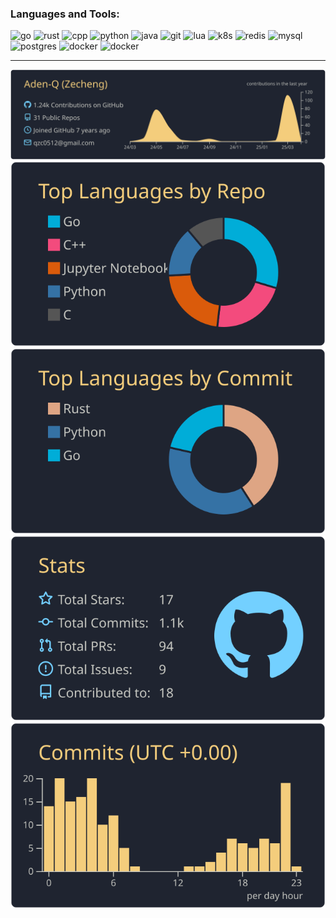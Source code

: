 ### Languages and Tools:

<p align="left">
  <img src="https://www.vectorlogo.zone/logos/golang/golang-icon.svg" alt="go" width="40" height="40"/>
  <img src="https://www.vectorlogo.zone/logos/rust-lang/rust-lang-ar21~bgwhite.svg" alt="rust" width="70" height="40"/>
  <img src="https://upload.wikimedia.org/wikipedia/commons/1/18/ISO_C%2B%2B_Logo.svg" alt="cpp" width="40" height="40"/>
  <img src="https://www.vectorlogo.zone/logos/python/python-icon.svg" alt="python" width="40" height="40"/>
  <img src="https://www.vectorlogo.zone/logos/java/java-icon.svg" alt="java" width="40" height="40"/>
  <img src="https://www.vectorlogo.zone/logos/git-scm/git-scm-icon.svg" alt="git" width="40" height="40"/>
  <img src="https://www.vectorlogo.zone/logos/lua/lua-official.svg" alt="lua" width="40" height="40"/>
  <img src="https://www.vectorlogo.zone/logos/kubernetes/kubernetes-ar21.svg" alt="k8s" width="80" height="40"/>
  <img src="https://www.vectorlogo.zone/logos/redis/redis-official.svg" alt="redis" width="40" height="40"/>
  <img src="https://www.vectorlogo.zone/logos/mysql/mysql-official.svg" alt="mysql" width="40" height="40"/>
  <img src="https://www.vectorlogo.zone/logos/postgresql/postgresql-ar21.svg" alt="postgres" width="70" height="40"/>
  <img src="https://www.vectorlogo.zone/logos/docker/docker-ar21.svg" alt="docker" width="80" height="50"/>
  <img src="https://www.vectorlogo.zone/logos/graphql/graphql-ar21.svg" alt="docker" width="80" height="50"/>
</p>

-----

[![](https://raw.githubusercontent.com/Aden-Q/Aden-Q/main/profile-summary-card-output/ayu_mirage/0-profile-details.svg)](https://github.com/vn7n24fzkq/github-profile-summary-cards)
[![](https://raw.githubusercontent.com/Aden-Q/Aden-Q/main/profile-summary-card-output/ayu_mirage/1-repos-per-language.svg)](https://github.com/vn7n24fzkq/github-profile-summary-cards) [![](https://raw.githubusercontent.com/Aden-Q/Aden-Q/main/profile-summary-card-output/ayu_mirage/2-most-commit-language.svg)](https://github.com/vn7n24fzkq/github-profile-summary-cards)
[![](https://raw.githubusercontent.com/Aden-Q/Aden-Q/main/profile-summary-card-output/ayu_mirage/3-stats.svg)](https://github.com/vn7n24fzkq/github-profile-summary-cards) [![](https://raw.githubusercontent.com/Aden-Q/Aden-Q/main/profile-summary-card-output/ayu_mirage/4-productive-time.svg)](https://github.com/vn7n24fzkq/github-profile-summary-cards)
